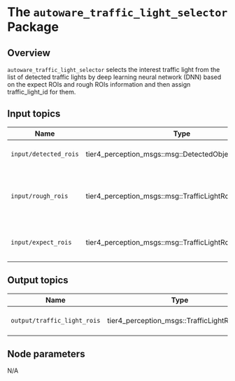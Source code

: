 # The `autoware_traffic_light_selector` Package

## Overview

`autoware_traffic_light_selector` selects the interest traffic light from the list of detected traffic lights by deep learning neural network (DNN) based on the expect ROIs and rough ROIs information and then assign traffic_light_id for them.


## Input topics

| Name                 | Type                                  | Description             |
| -------------------- | ------------------------------------- | ----------------------- |
| `input/detected_rois`  | tier4_perception_msgs::msg::DetectedObjectsWithFeature | detected traffic light by DNN              |
| `input/rough_rois` | tier4_perception_msgs::msg::TrafficLightRoiArray               | location of traffic lights in image corresponding to the camera info |
| `input/expect_rois`       | tier4_perception_msgs::msg::TrafficLightRoiArray | location of traffic lights in image without any offset         |

## Output topics

| Name             | Type                                        | Description                                                          |
| ---------------- | ------------------------------------------- | -------------------------------------------------------------------- |
| `output/traffic_light_rois`   | tier4_perception_msgs::TrafficLightRoiArray | detected traffic light of interest |


## Node parameters

N/A